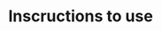 <!DOCTYPE html>
<html>
<head>
</head>
  <body>
  <h1>Inscructions to use</h1>
  </body>
  </html>
  
